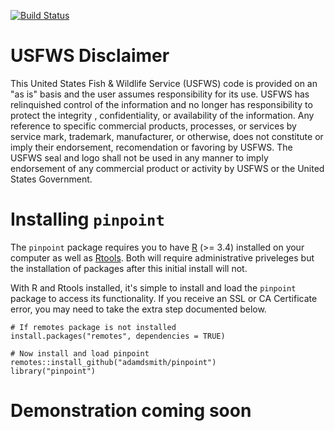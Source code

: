 
[![Build Status](https://travis-ci.org/adamdsmith/pinpoint.png)](https://travis-ci.org/adamdsmith/pinpoint)

USFWS Disclaimer
================

This United States Fish & Wildlife Service (USFWS) code is provided on an "as is" basis and the user assumes responsibility for its use. USFWS has relinquished control of the information and no longer has responsibility to protect the integrity , confidentiality, or availability of the information. Any reference to specific commercial products, processes, or services by service mark, trademark, manufacturer, or otherwise, does not constitute or imply their endorsement, recomendation or favoring by USFWS. The USFWS seal and logo shall not be used in any manner to imply endorsement of any commercial product or activity by USFWS or the United States Government.

Installing `pinpoint`
=====================

The `pinpoint` package requires you to have [R](https://www.r-project.org/) (&gt;= 3.4) installed on your computer as well as [Rtools](https://cran.r-project.org/bin/windows/Rtools/). Both will require administrative priveleges but the installation of packages after this initial install will not.

With R and Rtools installed, it's simple to install and load the `pinpoint` package to access its functionality. If you receive an SSL or CA Certificate error, you may need to take the extra step documented below.

    # If remotes package is not installed
    install.packages("remotes", dependencies = TRUE)

    # Now install and load pinpoint
    remotes::install_github("adamdsmith/pinpoint")
    library("pinpoint")

**Demonstration coming soon**
=============================
